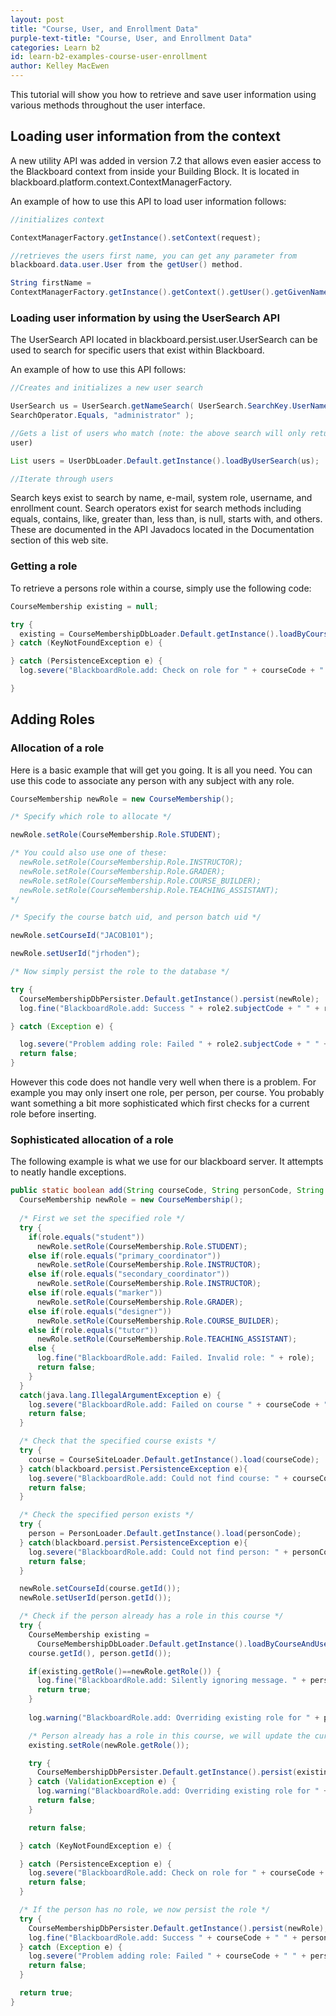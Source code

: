 ```yaml
---
layout: post
title: "Course, User, and Enrollment Data" 
purple-text-title: "Course, User, and Enrollment Data"
categories: Learn b2
id: learn-b2-examples-course-user-enrollment
author: Kelley MacEwen
---
```

This tutorial will show you how to retrieve and save user information using
various methods throughout the user interface.

## Loading user information from the context

A new utility API was added in version 7.2 that allows even easier access to
the Blackboard context from inside your Building Block. It is located in
blackboard.platform.context.ContextManagerFactory.

An example of how to use this API to load user information follows:

~~~ java
//initializes context

ContextManagerFactory.getInstance().setContext(request);

//retrieves the users first name, you can get any parameter from
blackboard.data.user.User from the getUser() method.

String firstName =
ContextManagerFactory.getInstance().getContext().getUser().getGivenName();
~~~

### Loading user information by using the UserSearch API

The UserSearch API located in blackboard.persist.user.UserSearch can be used
to search for specific users that exist within Blackboard.

An example of how to use this API follows:

~~~ java
//Creates and initializes a new user search

UserSearch us = UserSearch.getNameSearch( UserSearch.SearchKey.UserName,
SearchOperator.Equals, "administrator" );

//Gets a list of users who match (note: the above search will only return one
user)

List users = UserDbLoader.Default.getInstance().loadByUserSearch(us);

//Iterate through users
~~~

Search keys exist to search by name, e-mail, system role, username, and
enrollment count. Search operators exist for search methods including equals,
contains, like, greater than, less than, is null, starts with, and others.
These are documented in the API Javadocs located in the Documentation section
of this web site.

### Getting a role

To retrieve a persons role within a course, simply use the following code:

~~~ java
CourseMembership existing = null;

try {
  existing = CourseMembershipDbLoader.Default.getInstance().loadByCourseAndUserId(courseCode, personCode);
} catch (KeyNotFoundException e) {

} catch (PersistenceException e) {
  log.severe("BlackboardRole.add: Check on role for " + courseCode + " " + personCode + " failed. " + e.getMessage());

}
~~~

## Adding Roles

### Allocation of a role

Here is a basic example that will get you going. It is all you need. You can
use this code to associate any person with any subject with any role.

~~~ java
CourseMembership newRole = new CourseMembership();

/* Specify which role to allocate */

newRole.setRole(CourseMembership.Role.STUDENT);

/* You could also use one of these:
  newRole.setRole(CourseMembership.Role.INSTRUCTOR);
  newRole.setRole(CourseMembership.Role.GRADER);
  newRole.setRole(CourseMembership.Role.COURSE_BUILDER);
  newRole.setRole(CourseMembership.Role.TEACHING_ASSISTANT);
*/

/* Specify the course batch uid, and person batch uid */

newRole.setCourseId("JACOB101");

newRole.setUserId("jrhoden");

/* Now simply persist the role to the database */

try {
  CourseMembershipDbPersister.Default.getInstance().persist(newRole);
  log.fine("BlackboardRole.add: Success " + role2.subjectCode + " " + role2.username + " " + role2.role);

} catch (Exception e) {

  log.severe("Problem adding role: Failed " + role2.subjectCode + " " + role2.username + " " + role2.role + ". " + e.getMessage());
  return false;
}
~~~

However this code does not handle very well when there is a problem. For
example you may only insert one role, per person, per course. You probably
want something a bit more sophisticated which first checks for a current role
before inserting.

### Sophisticated allocation of a role

The following example is what we use for our blackboard server. It attempts to
neatly handle exceptions.

~~~ java
public static boolean add(String courseCode, String personCode, String role) {
  CourseMembership newRole = new CourseMembership();
  
  /* First we set the specified role */
  try {
    if(role.equals("student"))
      newRole.setRole(CourseMembership.Role.STUDENT);
    else if(role.equals("primary_coordinator"))
      newRole.setRole(CourseMembership.Role.INSTRUCTOR);
    else if(role.equals("secondary_coordinator"))
      newRole.setRole(CourseMembership.Role.INSTRUCTOR);
    else if(role.equals("marker"))
      newRole.setRole(CourseMembership.Role.GRADER);
    else if(role.equals("designer"))
      newRole.setRole(CourseMembership.Role.COURSE_BUILDER);
    else if(role.equals("tutor"))
      newRole.setRole(CourseMembership.Role.TEACHING_ASSISTANT);
    else {
      log.fine("BlackboardRole.add: Failed. Invalid role: " + role);
      return false;
    }
  }
  catch(java.lang.IllegalArgumentException e) {
    log.severe("BlackboardRole.add: Failed on course " + courseCode + " adding " + personCode + " as " + role + ". " + e.getMessage());
    return false;
  }

  /* Check that the specified course exists */
  try {
    course = CourseSiteLoader.Default.getInstance().load(courseCode);
  } catch(blackboard.persist.PersistenceException e){
    log.severe("BlackboardRole.add: Could not find course: " + courseCode + " " + e.getMessage());
    return false;
  }

  /* Check the specified person exists */
  try {
    person = PersonLoader.Default.getInstance().load(personCode);
  } catch(blackboard.persist.PersistenceException e){
    log.severe("BlackboardRole.add: Could not find person: " + personCode + " " + e.getMessage());
    return false;
  }

  newRole.setCourseId(course.getId());
  newRole.setUserId(person.getId());

  /* Check if the person already has a role in this course */
  try {
    CourseMembership existing =
      CourseMembershipDbLoader.Default.getInstance().loadByCourseAndUserId(
    course.getId(), person.getId());

    if(existing.getRole()==newRole.getRole()) {
      log.fine("BlackboardRole.add: Silently ignoring message. " + person.getId() + " already has this role in " + course.getId() + ".");
      return true;
    }
    
    log.warning("BlackboardRole.add: Overriding existing role for " + person.getId() + " in " + course.getId() + ".");

    /* Person already has a role in this course, we will update the current role and issue a warning */
    existing.setRole(newRole.getRole());

    try {
      CourseMembershipDbPersister.Default.getInstance().persist(existing);
    } catch (ValidationException e) {
      log.warning("BlackboardRole.add: Overriding existing role for " + person.getId() + " in " + course.getId() + " failed. " + e.getMessage());
      return false;
    }

    return false;

  } catch (KeyNotFoundException e) {

  } catch (PersistenceException e) {
    log.severe("BlackboardRole.add: Check on role for " + courseCode + " " + personCode + " failed. " + e.getMessage());
    return false;
  }

  /* If the person has no role, we now persist the role */
  try {
    CourseMembershipDbPersister.Default.getInstance().persist(newRole);
    log.fine("BlackboardRole.add: Success " + courseCode + " " + personCode + " " + role);
  } catch (Exception e) {
    log.severe("Problem adding role: Failed " + courseCode + " " + personCode + " " + role + ". " + e.getMessage());
    return false;
  }

  return true;
}
~~~